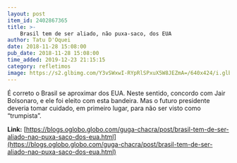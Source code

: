 ```yaml
---
layout: post
item_id: 2402867365
title: >-
    Brasil tem de ser aliado, não puxa-saco, dos EUA
author: Tatu D'Oquei
date: 2018-11-28 15:08:00
pub_date: 2018-11-28 15:08:00
time_added: 2019-12-23 21:15:15
category: refletimos
image: https://s2.glbimg.com/Y3vSWxwI-RYpRlSPxuX5W8JEZmA=/640x424/i.glbimg.com/og/ig/infoglobo1/f/original/2018/11/28/file1-9.jpeg
---
```


É correto o Brasil se aproximar dos EUA. Neste sentido, concordo com Jair Bolsonaro, e ele foi eleito com esta bandeira. Mas o futuro presidente deveria tomar cuidado, em primeiro lugar, para não ser visto como “trumpista”.

**Link:** [https://blogs.oglobo.globo.com/guga-chacra/post/brasil-tem-de-ser-aliado-nao-puxa-saco-dos-eua.html](https://blogs.oglobo.globo.com/guga-chacra/post/brasil-tem-de-ser-aliado-nao-puxa-saco-dos-eua.html)

